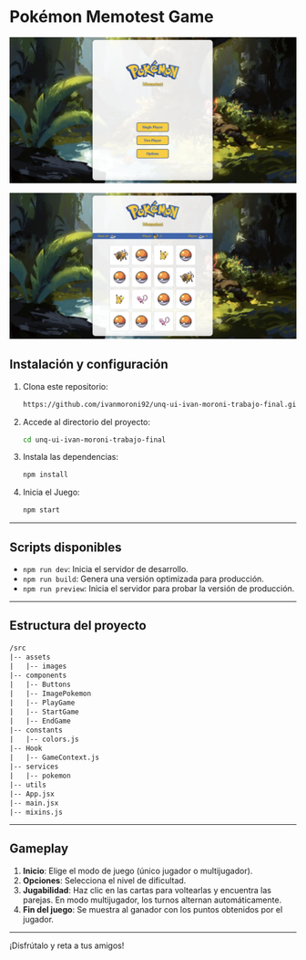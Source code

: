 # Pokémon Memotest Game

![Demo Gameplay 1](src/assets/images/demo-gameplay-1.png)

![Demo Gameplay 2](src/assets//images//demo-gameplay-2.png)

## Instalación y configuración

1. Clona este repositorio:
   ```bash
   https://github.com/ivanmoroni92/unq-ui-ivan-moroni-trabajo-final.git
   ```
2. Accede al directorio del proyecto:
   ```bash
   cd unq-ui-ivan-moroni-trabajo-final
   ```
3. Instala las dependencias:
   ```bash
   npm install
   ```
4. Inicia el Juego:
   ```bash
   npm start
   ```

---

## Scripts disponibles

- `npm run dev`: Inicia el servidor de desarrollo.
- `npm run build`: Genera una versión optimizada para producción.
- `npm run preview`: Inicia el servidor para probar la versión de producción.

---

## Estructura del proyecto

```plaintext
/src
|-- assets
|   |-- images
|-- components
|   |-- Buttons
|   |-- ImagePokemon
|   |-- PlayGame
|   |-- StartGame
|   |-- EndGame
|-- constants
|   |-- colors.js
|-- Hook
|   |-- GameContext.js
|-- services
|   |-- pokemon
|-- utils
|-- App.jsx
|-- main.jsx
|-- mixins.js
```

---

## Gameplay

1. **Inicio**: Elige el modo de juego (único jugador o multijugador).
2. **Opciones**: Selecciona el nivel de dificultad.
3. **Jugabilidad**: Haz clic en las cartas para voltearlas y encuentra las parejas. En modo multijugador, los turnos alternan automáticamente.
4. **Fin del juego**: Se muestra al ganador con los puntos obtenidos por el jugador.

---

¡Disfrútalo y reta a tus amigos!
